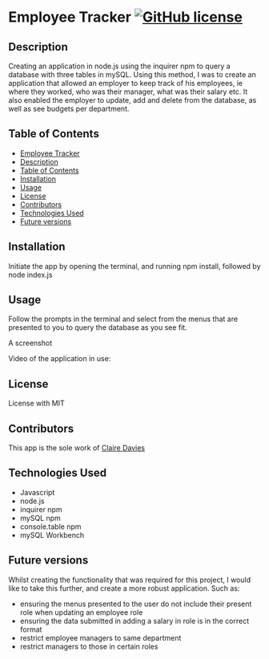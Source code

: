 # Employee Tracker [![GitHub license](https://img.shields.io/github/license/ClaireMDavies/employee-tracker?style=for-the-badge)](https://github.com/ClaireMDavies/employee-tracker/blob/main/LICENSE)

## Description
Creating an application in node.js using the inquirer npm to query a database with three tables in mySQL. Using this method, I was to create an application that allowed an employer to keep track of his employees, ie where they worked, who was their manager, what was their salary etc.  It also enabled the employer to update, add and delete from the database, as well as see budgets per department. 

## Table of Contents
  - [Employee Tracker](#employee-tracker)
  - [Description](#description)
  - [Table of Contents](#table-of-contents)
  - [Installation](#installation)
  - [Usage](#usage)
  - [License](#license)
  - [Contributors](#contributors)
  - [Technologies Used](#technologies-used)
  - [Future versions](#future-versions)

## Installation
Initiate the app by opening the terminal, and running npm install, followed by node index.js

## Usage
Follow the prompts in the terminal and select from the menus that are presented to you to query the database as you see fit.

A screenshot 
![]()

Video of the application in use:

## License
License with MIT

## Contributors
This app is the sole work of [Claire Davies](https://github.com/ClaireMDavies)

## Technologies Used
- Javascript
- node.js
- inquirer npm
- mySQL npm
- console.table npm
- mySQL Workbench
    

## Future versions
Whilst creating the functionality that was required for this project, I would like to take this further, and create a more robust application.  Such as:

- ensuring the menus presented to the user do not include their present role when updating an employee role
- ensuring the data submitted in adding a salary in role is in the correct format
- restrict employee managers to same department
- restrict managers to those in certain roles
 
  